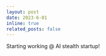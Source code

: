 ```yaml
---
layout: post
date: 2023-6-01
inline: true
related_posts: false
---
```


Starting working @ AI stealth startup!
